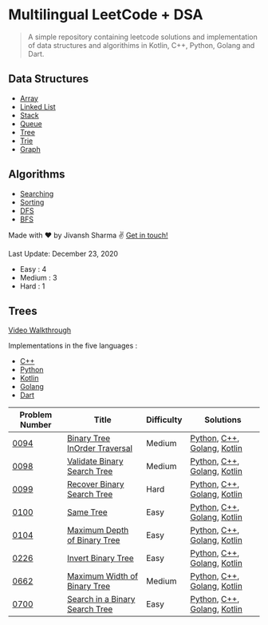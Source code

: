 # Multilingual LeetCode + DSA 
> A simple repository containing leetcode solutions and implementation of data structures and algorithims in Kotlin, C++, Python, Golang and Dart.


## Data Structures
* [Array](#array)
* [Linked List](#linked-list)
* [Stack](#stack)
* [Queue](#queue)
* [Tree](#trees)
* [Trie](#trie)
* [Graph](#graph)

## Algorithms
* [Searching](algorithms/searching)
* [Sorting](algorithms/sorting)
* [DFS]()
* [BFS]()


Made with ♥ by Jivansh Sharma :v: [Get in touch!](https://twitter.com/JivanshS)

Last Update: December 23, 2020

- Easy : 4
- Medium : 3
- Hard : 1

## Trees
[Video Walkthrough](https://www.youtube.com/watch?v=oSWTXtMglKE&feature=youtu.be&ab_channel=HackerRank)

Implementations in the five languages :
- [C++](data_structures/trees/cpp/binary_search_trees.cpp)
- [Python](data_structures/trees/python/binary_search_trees.py)
- [Kotlin](data_structures/trees/kotlin/binary_search_trees.kt)
- [Golang](data_structures/trees/golang/binary_search_trees.go)
- [Dart](data_structures/trees/dart/binary_search_trees.dart)

| Problem Number | Title | Difficulty | Solutions |
| ----- | -------- | ---------- | ---- |
 [0094](https://leetcode.com/problems/binary-tree-inorder-traversal/) | [ Binary Tree InOrder Traversal](leetcode/medium/0094InOrder)| Medium| [Python](leetcode/medium/0094InOrder/inorder.py), [C++](leetcode/medium/0094InOrder/inorder.cpp), [Golang](leetcode/medium/0094InOrder/inorder.go), [Kotlin](leetcode/medium/0094InOrder/inorder.kt)|
 [0098](https://leetcode.com/problems/validate-binary-search-tree/) | [Validate Binary Search Tree](leetcode/medium/0098ValidateBST) | Medium | [Python](leetcode/medium/0098ValidateBST/valid.py), [C++](leetcode/medium/0098ValidateBST/valid.cpp), [Golang](leetcode/medium/0098ValidateBST/golang/valid.go), [Kotlin](leetcode/medium/0098ValidateBST/valid.kt) |
 [0099](https://leetcode.com/problems/recover-binary-search-tree/) | [Recover Binary Search Tree](leetcode/hard/0099RecoverBST) | Hard| [Python](leetcode/hard/0099RecoverBST/recover.py), [C++](leetcode/hard/0099RecoverBST/recover.cpp), [Golang](leetcode/hard/0099RecoverBST/golang/recover.go), [Kotlin](leetcode/hard/0099RecoverBST/recover.kt) |
 [0100](https://leetcode.com/problems/same-tree/) | [Same Tree](leetcode/easy/0100SameTree)| Easy| [Python](leetcode/easy/0100SameTree/sametree.py), [C++](leetcode/easy/0100SameTree/sametree.cpp), [Golang](leetcode/easy/0100SameTree/golang/sametree.go), [Kotlin](leetcode/easy/0100SameTree/sametree.kt)|
 [0104](https://leetcode.com/problems/maximum-depth-of-binary-tree/) | [Maximum Depth of Binary Tree](leetcode/easy/0104MaxDepth)| Easy| [Python](leetcode/easy/0104MaxDepth/depth.py), [C++](leetcode/easy/0104MaxDepth/depth.cpp), [Golang](leetcode/easy/0104MaxDepth/golang/depth.go), [Kotlin](leetcode/easy/0104MaxDepth/depth.kt)|
 [0226](https://leetcode.com/problems/invert-binary-tree/) | [ Invert Binary Tree](leetcode/easy/0226InvertBinaryTree)| Easy| [Python](leetcode/easy/0226InvertBinaryTree/invert_tree.py), [C++](leetcode/easy/0226InvertBinaryTree/invert_tree.cpp), [Golang](leetcode/easy/0226InvertBinaryTree/golang/invert_tree.go), [Kotlin](leetcode/easy/0226InvertBinaryTree/invert_tree.kt)|
 [0662](https://leetcode.com/problems/maximum-width-of-binary-tree/) | [ Maximum Width of Binary Tree](leetcode/medium/0662MaxWidth)| Medium| [Python](leetcode/medium/0662MaxWidth/maxwidth.py), [C++](leetcode/medium/0662MaxWidth/maxwidth.cpp), [Golang](leetcode/medium/0662MaxWidth/golang/maxwidth.go), [Kotlin](leetcode/medium/0662MaxWidth/maxwidth.kt)| 
 [0700](https://leetcode.com/problems/search-in-a-binary-search-tree/) | [ Search in a Binary Search Tree](leetcode/easy/0700SearchBST)| Easy| [Python](leetcode/easy/0700SearchBST/search.py), [C++](leetcode/easy/0700SearchBST/search.cpp), [Golang](leetcode/easy/0700SearchBST/golang/search.go), [Kotlin](leetcode/easy/0700SearchBST/search.kt)| 